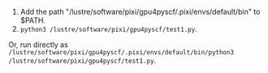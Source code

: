 1. Add the path "/lustre/software/pixi/gpu4pyscf/.pixi/envs/default/bin" to $PATH.
2. `python3 /lustre/software/pixi/gpu4pyscf/test1.py`.

Or, run directly as `/lustre/software/pixi/gpu4pyscf/.pixi/envs/default/bin/python3 /lustre/software/pixi/gpu4pyscf/test1.py`. 
